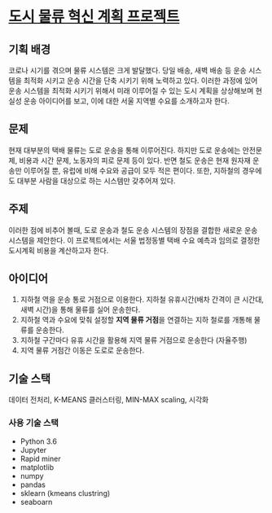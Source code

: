 # [도시 물류 혁신 계획 프로젝트](https://handmadecoding.tistory.com/56)
## 기획 배경
코로나 시기를 겪으며 물류 시스템은 크게 발달했다.
당일 배송, 새벽 배송 등 운송 시스템을 최적화 시키고 운송 시간을 단축 시키기 위해 노력하고 있다.
이러한 과정에 있어 운송 시스템을 최적화 시키기 위해서 미래 이루어질 수 있는 도시 계획을 상상해보며
현실성 운송 아이디어를 보고, 이에 대한 서울 지역별 수요를 소개하고자 한다.

## 문제
현재 대부분의 택배 물류는 도로 운송을 통해 이루어진다.
하지만 도로 운송에는 안전문제, 비용과 시간 문제, 노동자의 피로 문제 등이 있다.
반면 철도 운송은 현재 원자재 운송만 이루어질 뿐, 유럽에 비해 수요와 공급이 모두 적은 편이다.
또한, 지하철의 경우에도 대부분 사람을 대상으로 하는 시스템만 갖추어져 있다.

## 주제
이러한 점에 비추어 볼때, 
도로 운송과 철도 운송 시스템의 장점을 결합한 새로운 운송 시스템을 제안한다.
이 프로젝트에서는 서울 법정동별 택배 수요 예측과 임의로 결정한 도시계획 비용을 계산하고자 한다.

## 아이디어
1. 지하철 역을 운송 통로 거점으로 이용한다.
지하철 유휴시간(배차 간격이 큰 시간대, 새벽 시간)을 통해 물류를 실어 운송한다.
2. 지하철 역과 수요에 맞춰 설정할 **지역 물류 거점**을 연결하는 지하 철로를 개통해 물류를 운송한다.
3. 지하철 구간마다 유휴 시간을 활용해 지역 물류 거점으로 운송한다 (자율주행)
4. 지역 물류 거점간 이동은 도로로 운송한다.

## 기술 스택
데이터 전처리, K-MEANS 클러스터링, MIN-MAX scaling, 시각화

### 사용 기술 스택
- Python 3.6
- Jupyter
- Rapid miner
- matplotlib
- numpy
- pandas
- sklearn (kmeans clustring)
- seaboarn

